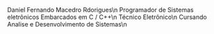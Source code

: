 Daniel Fernando Macedro Rdorigues\n
Programador de Sistemas eletrônicos Embarcados em C / C++\n
Técnico Eletrônico\n
Cursando Analise e Desenvolvimento de Sistemas\n 

<!---
DanielRodrigues1/DanielRodrigues1 is a ✨ special ✨ repository because its `README.md` (this file) appears on your GitHub profile.
You can click the Preview link to take a look at your changes.
--->
